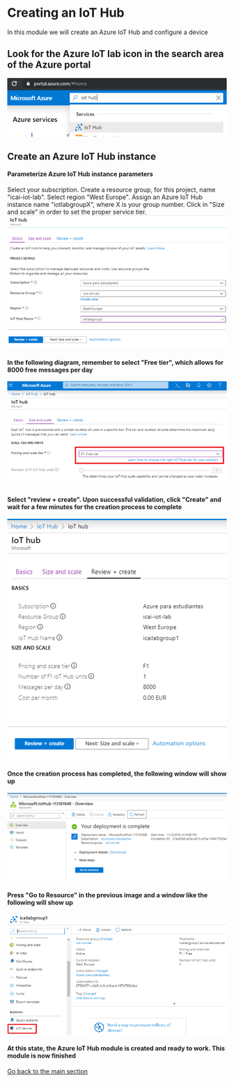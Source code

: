 # Creating an IoT Hub
In this module we will create an Azure IoT Hub and configure a device

## Look for the Azure IoT lab icon in the search area of the Azure portal
![Snapshot](../images/iot-hub-1.PNG "Azure IoT Hub Service")

## Create an Azure IoT Hub instance

#### Parameterize Azure IoT Hub instance parameters
Select your subscription. Create a resource group, for this project, name "icai-iot-lab". Select region "West Europe". Assign an Azure IoT Hub instance name "iotlabgroupX", where X is your group number. Click in "Size and scale" in order to set the proper service tier.
![Snapshot](../images/iot-hub-0.PNG "Azure IoT Hub Service")

#### In the following diagram, remember to select "Free tier", which allows for 8000 free messages per day
![Snapshot](../images/iot-hub-2.PNG "Azure IoT Hub Service")

#### Select "review + create". Upon successful validation, click "Create" and wait for a few minutes for the creation process to complete
![Snapshot](../images/iot-hub-3.PNG "Azure IoT Hub Service")

#### Once the creation process has completed, the following window will show up
![Snapshot](../images/iot-hub-4.PNG "Azure IoT Hub Service")

#### Press "Go to Resource" in the previous image and a window like the following will show up
![Snapshot](../images/iot-hub-5.PNG "Azure IoT Hub Service")

#### At this state, the Azure IoT Hub module is created and ready to work. This module is now finished
[Go back to the main section](../README.md )

